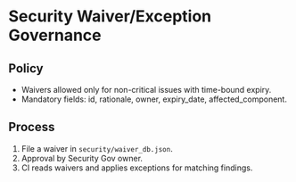 # Security Waiver/Exception Governance

## Policy
- Waivers allowed only for non-critical issues with time-bound expiry.
- Mandatory fields: id, rationale, owner, expiry_date, affected_component.

## Process
1) File a waiver in `security/waiver_db.json`.
2) Approval by Security Gov owner.
3) CI reads waivers and applies exceptions for matching findings.


